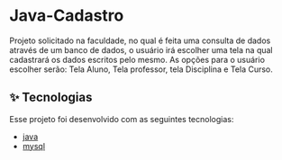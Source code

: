 # Java-Cadastro
Projeto solicitado na faculdade, no qual é feita uma consulta de dados através de um banco de dados, o usuário irá escolher uma tela na qual cadastrará os dados escritos pelo mesmo. As opções para o usuário escolher serão: Tela Aluno, Tela professor, tela Disciplina e Tela Curso.

## ✨ Tecnologias

Esse projeto foi desenvolvido com as seguintes tecnologias:

- [java](https://www.java.com/en/)
- [mysql](https://www.mysql.com/)
